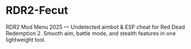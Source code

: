 # RDR2-Fecut
RDR2 Mod Menu 2025 — Undetected aimbot &amp; ESP cheat for Red Dead Redemption 2. Smooth aim, battle mode, and stealth features in one lightweight tool.
